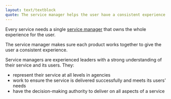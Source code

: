 ```yaml
---
layout: text/textblock
quote: The service manager helps the user have a consistent experience.
---
```


Every service needs a single [service manager](/starting-team/roles/#roles-your-team-needs) that owns the whole experience for the user.

The service manager makes sure each product works together to give the user a consistent experience.

Service managers are experienced leaders with a strong understanding of their service and its users. They:
- represent their service at all levels in agencies
- work to ensure the service is delivered successfully and meets its users’ needs
- have the decision-making authority to deliver on all aspects of a service
